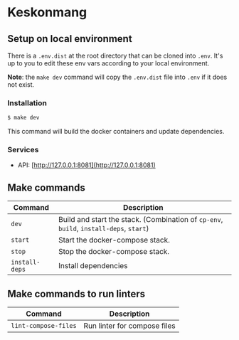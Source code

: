 # Keskonmang

## Setup on local environment

There is a `.env.dist` at the root directory that can be cloned into `.env`.
It's up to you to edit these env vars according to your local environment.

**Note**: the `make dev` command will copy the `.env.dist` file into `.env` if it does not exist.

### Installation

```sh
$ make dev
```

This command will build the docker containers and update dependencies.

### Services

- API: [http://127.0.0.1:8081](http://127.0.0.1:8081)

## Make commands

| Command              | Description                                                                            |
| -------------------- | -------------------------------------------------------------------------------------- |
| `dev`                | Build and start the stack. (Combination of `cp-env`, `build`, `install-deps`, `start`) |
| `start`              | Start the docker-compose stack.                                                        |
| `stop`               | Stop the docker-compose stack.                                                         |
| `install-deps`       | Install dependencies                                                                   |

## Make commands to run linters

| Command              | Description                             |
| -------------------- | ----------------------------------------|
| `lint-compose-files` | Run linter for compose files            |
